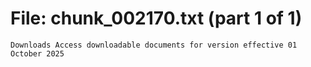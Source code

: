 ﻿# File: chunk_002170.txt (part 1 of 1)
```
Downloads Access downloadable documents for version effective 01 October 2025
```


